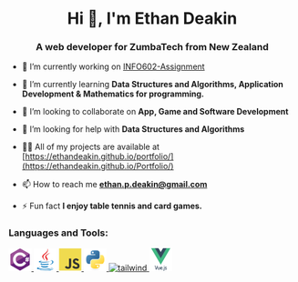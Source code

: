 <h1 align="center">Hi 👋, I'm Ethan Deakin</h1>
<h3 align="center">A web developer for ZumbaTech from New Zealand</h3>

- 🔭 I’m currently working on [INFO602-Assignment](https://github.com/Bald-M/ZumbaTech)

- 🌱 I’m currently learning **Data Structures and Algorithms, Application Development & Mathematics for programming.**

- 👯 I’m looking to collaborate on **App, Game and Software Development**

- 🤝 I’m looking for help with **Data Structures and Algorithms**

- 👨‍💻 All of my projects are available at [https://ethandeakin.github.io/portfolio/](https://ethandeakin.github.io/Portfolio/)

- 📫 How to reach me **ethan.p.deakin@gmail.com**

- ⚡ Fun fact **I enjoy table tennis and card games.**

<h3 align="left">Languages and Tools:</h3>
<p align="left"> <a href="https://www.w3schools.com/cpp/" target="_blank" rel="noreferrer"> <img src="https://raw.githubusercontent.com/devicons/devicon/master/icons/csharp/csharp-original.svg" alt="csharp" width="40" height="40"/> </a> <a href="https://www.java.com" target="_blank" rel="noreferrer"> <img src="https://raw.githubusercontent.com/devicons/devicon/master/icons/java/java-original.svg" alt="java" width="40" height="40"/> </a> <a href="https://developer.mozilla.org/en-US/docs/Web/JavaScript" target="_blank" rel="noreferrer"> <img src="https://raw.githubusercontent.com/devicons/devicon/master/icons/javascript/javascript-original.svg" alt="javascript" width="40" height="40"/> </a> <a href="https://www.python.org" target="_blank" rel="noreferrer"> <img src="https://raw.githubusercontent.com/devicons/devicon/master/icons/python/python-original.svg" alt="python" width="40" height="40"/> </a> <a href="https://tailwindcss.com/" target="_blank" rel="noreferrer"> <img src="https://www.vectorlogo.zone/logos/tailwindcss/tailwindcss-icon.svg" alt="tailwind" width="40" height="40"/> </a> <a href="https://vuejs.org/" target="_blank" rel="noreferrer"> <img src="https://raw.githubusercontent.com/devicons/devicon/master/icons/vuejs/vuejs-original-wordmark.svg" alt="vuejs" width="40" height="40"/> </a> </p>
